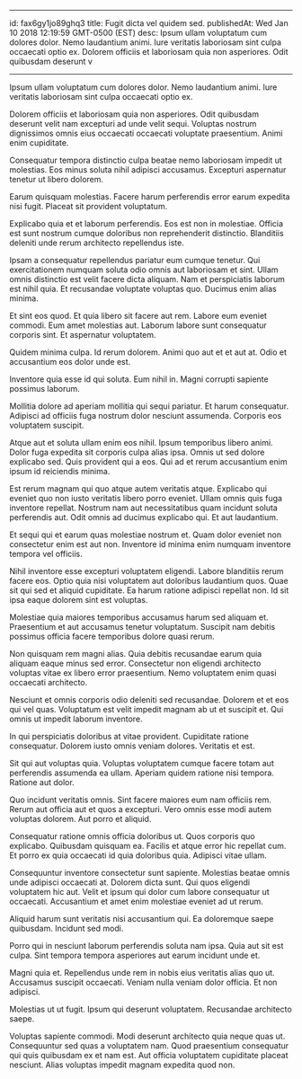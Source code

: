 
---
id: fax6gy1jo89ghq3
title: Fugit dicta vel quidem sed.
publishedAt: Wed Jan 10 2018 12:19:59 GMT-0500 (EST)
desc: Ipsum ullam voluptatum cum dolores dolor. Nemo laudantium animi. Iure veritatis laboriosam sint culpa occaecati optio ex. Dolorem officiis et laboriosam quia non asperiores. Odit quibusdam deserunt v

---



Ipsum ullam voluptatum cum dolores dolor. Nemo laudantium animi. Iure veritatis laboriosam sint culpa occaecati optio ex.
 Dolorem officiis et laboriosam quia non asperiores. Odit quibusdam deserunt velit nam excepturi ad unde velit sequi. Voluptas nostrum dignissimos omnis eius occaecati occaecati voluptate praesentium. Animi enim cupiditate.
 Consequatur tempora distinctio culpa beatae nemo laboriosam impedit ut molestias. Eos minus soluta nihil adipisci accusamus. Excepturi aspernatur tenetur ut libero dolorem.


Earum quisquam molestias. Facere harum perferendis error earum expedita nisi fugit. Placeat sit provident voluptatum.
 Explicabo quia et et laborum perferendis. Eos est non in molestiae. Officia est sunt nostrum cumque doloribus non reprehenderit distinctio. Blanditiis deleniti unde rerum architecto repellendus iste.
 Ipsam a consequatur repellendus pariatur eum cumque tenetur. Qui exercitationem numquam soluta odio omnis aut laboriosam et sint. Ullam omnis distinctio est velit facere dicta aliquam. Nam et perspiciatis laborum est nihil quia. Et recusandae voluptate voluptas quo. Ducimus enim alias minima.


Et sint eos quod. Et quia libero sit facere aut rem. Labore eum eveniet commodi. Eum amet molestias aut. Laborum labore sunt consequatur corporis sint. Et aspernatur voluptatem.
 Quidem minima culpa. Id rerum dolorem. Animi quo aut et et aut at. Odio et accusantium eos dolor unde est.
 Inventore quia esse id qui soluta. Eum nihil in. Magni corrupti sapiente possimus laborum.


Mollitia dolore ad aperiam mollitia qui sequi pariatur. Et harum consequatur. Adipisci ad officiis fuga nostrum dolor nesciunt assumenda. Corporis eos voluptatem suscipit.
 Atque aut et soluta ullam enim eos nihil. Ipsum temporibus libero animi. Dolor fuga expedita sit corporis culpa alias ipsa. Omnis ut sed dolore explicabo sed. Quis provident qui a eos. Qui ad et rerum accusantium enim ipsum id reiciendis minima.
 Est rerum magnam qui quo atque autem veritatis atque. Explicabo qui eveniet quo non iusto veritatis libero porro eveniet. Ullam omnis quis fuga inventore repellat. Nostrum nam aut necessitatibus quam incidunt soluta perferendis aut. Odit omnis ad ducimus explicabo qui. Et aut laudantium.


Et sequi qui et earum quas molestiae nostrum et. Quam dolor eveniet non consectetur enim est aut non. Inventore id minima enim numquam inventore tempora vel officiis.
 Nihil inventore esse excepturi voluptatem eligendi. Labore blanditiis rerum facere eos. Optio quia nisi voluptatem aut doloribus laudantium quos. Quae sit qui sed et aliquid cupiditate. Ea harum ratione adipisci repellat non. Id sit ipsa eaque dolorem sint est voluptas.
 Molestiae quia maiores temporibus accusamus harum sed aliquam et. Praesentium et aut accusamus tenetur voluptatum. Suscipit nam debitis possimus officia facere temporibus dolore quasi rerum.


Non quisquam rem magni alias. Quia debitis recusandae earum quia aliquam eaque minus sed error. Consectetur non eligendi architecto voluptas vitae ex libero error praesentium. Nemo voluptatem enim quasi occaecati architecto.
 Nesciunt et omnis corporis odio deleniti sed recusandae. Dolorem et et eos qui vel quas. Voluptatum est velit impedit magnam ab ut et suscipit et. Qui omnis ut impedit laborum inventore.
 In qui perspiciatis doloribus at vitae provident. Cupiditate ratione consequatur. Dolorem iusto omnis veniam dolores. Veritatis et est.


Sit qui aut voluptas quia. Voluptas voluptatem cumque facere totam aut perferendis assumenda ea ullam. Aperiam quidem ratione nisi tempora. Ratione aut dolor.
 Quo incidunt veritatis omnis. Sint facere maiores eum nam officiis rem. Rerum aut officia aut et quos a excepturi. Vero omnis esse modi autem voluptas dolorem. Aut porro et aliquid.
 Consequatur ratione omnis officia doloribus ut. Quos corporis quo explicabo. Quibusdam quisquam ea. Facilis et atque error hic repellat cum. Et porro ex quia occaecati id quia doloribus quia. Adipisci vitae ullam.


Consequuntur inventore consectetur sunt sapiente. Molestias beatae omnis unde adipisci occaecati at. Dolorem dicta sunt. Qui quos eligendi voluptatem hic aut. Velit et ipsum qui dolor cum labore consequatur ut occaecati. Accusantium et amet enim molestiae eveniet ad ut rerum.
 Aliquid harum sunt veritatis nisi accusantium qui. Ea doloremque saepe quibusdam. Incidunt sed modi.
 Porro qui in nesciunt laborum perferendis soluta nam ipsa. Quia aut sit est culpa. Sint tempora tempora asperiores aut earum incidunt unde et.


Magni quia et. Repellendus unde rem in nobis eius veritatis alias quo ut. Accusamus suscipit occaecati. Veniam nulla veniam dolor officia. Et non adipisci.
 Molestias ut ut fugit. Ipsum qui deserunt voluptatem. Recusandae architecto saepe.
 Voluptas sapiente commodi. Modi deserunt architecto quia neque quas ut. Consequuntur sed quas a voluptatem nam. Quod praesentium consequatur qui quis quibusdam ex et nam est. Aut officia voluptatem cupiditate placeat nesciunt. Alias voluptas impedit magnam expedita quod non.

